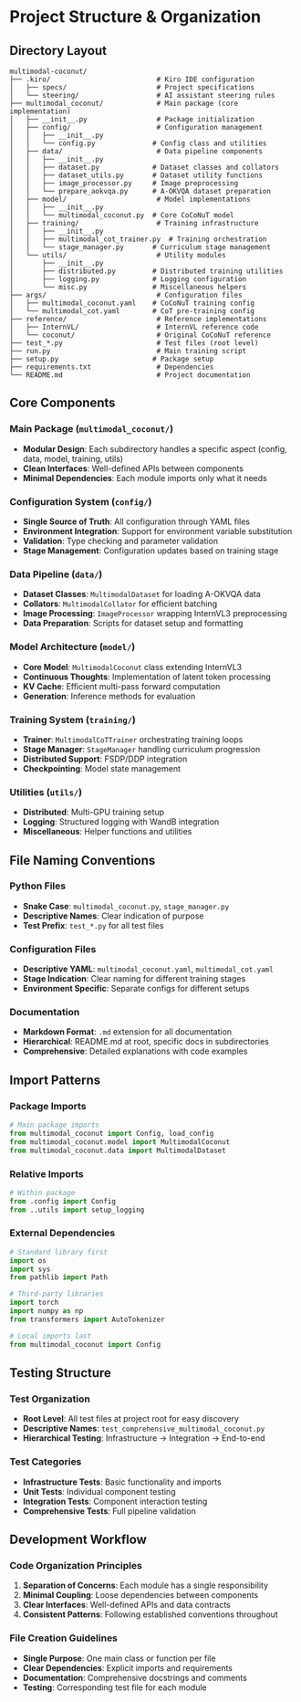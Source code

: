 # Project Structure & Organization

## Directory Layout

```
multimodal-coconut/
├── .kiro/                          # Kiro IDE configuration
│   ├── specs/                      # Project specifications
│   └── steering/                   # AI assistant steering rules
├── multimodal_coconut/             # Main package (core implementation)
│   ├── __init__.py                 # Package initialization
│   ├── config/                     # Configuration management
│   │   ├── __init__.py
│   │   └── config.py              # Config class and utilities
│   ├── data/                       # Data pipeline components
│   │   ├── __init__.py
│   │   ├── dataset.py             # Dataset classes and collators
│   │   ├── dataset_utils.py       # Dataset utility functions
│   │   ├── image_processor.py     # Image preprocessing
│   │   └── prepare_aokvqa.py      # A-OKVQA dataset preparation
│   ├── model/                      # Model implementations
│   │   ├── __init__.py
│   │   └── multimodal_coconut.py  # Core CoCoNuT model
│   ├── training/                   # Training infrastructure
│   │   ├── __init__.py
│   │   ├── multimodal_cot_trainer.py  # Training orchestration
│   │   └── stage_manager.py       # Curriculum stage management
│   └── utils/                      # Utility modules
│       ├── __init__.py
│       ├── distributed.py         # Distributed training utilities
│       ├── logging.py             # Logging configuration
│       └── misc.py                # Miscellaneous helpers
├── args/                           # Configuration files
│   ├── multimodal_coconut.yaml    # CoCoNuT training config
│   └── multimodal_cot.yaml        # CoT pre-training config
├── reference/                      # Reference implementations
│   ├── InternVL/                   # InternVL reference code
│   └── coconut/                    # Original CoCoNuT reference
├── test_*.py                       # Test files (root level)
├── run.py                          # Main training script
├── setup.py                       # Package setup
├── requirements.txt                # Dependencies
└── README.md                       # Project documentation
```

## Core Components

### Main Package (`multimodal_coconut/`)
- **Modular Design**: Each subdirectory handles a specific aspect (config, data, model, training, utils)
- **Clean Interfaces**: Well-defined APIs between components
- **Minimal Dependencies**: Each module imports only what it needs

### Configuration System (`config/`)
- **Single Source of Truth**: All configuration through YAML files
- **Environment Integration**: Support for environment variable substitution
- **Validation**: Type checking and parameter validation
- **Stage Management**: Configuration updates based on training stage

### Data Pipeline (`data/`)
- **Dataset Classes**: `MultimodalDataset` for loading A-OKVQA data
- **Collators**: `MultimodalCollator` for efficient batching
- **Image Processing**: `ImageProcessor` wrapping InternVL3 preprocessing
- **Data Preparation**: Scripts for dataset setup and formatting

### Model Architecture (`model/`)
- **Core Model**: `MultimodalCoconut` class extending InternVL3
- **Continuous Thoughts**: Implementation of latent token processing
- **KV Cache**: Efficient multi-pass forward computation
- **Generation**: Inference methods for evaluation

### Training System (`training/`)
- **Trainer**: `MultimodalCoTTrainer` orchestrating training loops
- **Stage Manager**: `StageManager` handling curriculum progression
- **Distributed Support**: FSDP/DDP integration
- **Checkpointing**: Model state management

### Utilities (`utils/`)
- **Distributed**: Multi-GPU training setup
- **Logging**: Structured logging with WandB integration
- **Miscellaneous**: Helper functions and utilities

## File Naming Conventions

### Python Files
- **Snake Case**: `multimodal_coconut.py`, `stage_manager.py`
- **Descriptive Names**: Clear indication of purpose
- **Test Prefix**: `test_*.py` for all test files

### Configuration Files
- **Descriptive YAML**: `multimodal_coconut.yaml`, `multimodal_cot.yaml`
- **Stage Indication**: Clear naming for different training stages
- **Environment Specific**: Separate configs for different setups

### Documentation
- **Markdown Format**: `.md` extension for all documentation
- **Hierarchical**: README.md at root, specific docs in subdirectories
- **Comprehensive**: Detailed explanations with code examples

## Import Patterns

### Package Imports
```python
# Main package imports
from multimodal_coconut import Config, load_config
from multimodal_coconut.model import MultimodalCoconut
from multimodal_coconut.data import MultimodalDataset
```

### Relative Imports
```python
# Within package
from .config import Config
from ..utils import setup_logging
```

### External Dependencies
```python
# Standard library first
import os
import sys
from pathlib import Path

# Third-party libraries
import torch
import numpy as np
from transformers import AutoTokenizer

# Local imports last
from multimodal_coconut import Config
```

## Testing Structure

### Test Organization
- **Root Level**: All test files at project root for easy discovery
- **Descriptive Names**: `test_comprehensive_multimodal_coconut.py`
- **Hierarchical Testing**: Infrastructure → Integration → End-to-end

### Test Categories
- **Infrastructure Tests**: Basic functionality and imports
- **Unit Tests**: Individual component testing
- **Integration Tests**: Component interaction testing
- **Comprehensive Tests**: Full pipeline validation

## Development Workflow

### Code Organization Principles
1. **Separation of Concerns**: Each module has a single responsibility
2. **Minimal Coupling**: Loose dependencies between components
3. **Clear Interfaces**: Well-defined APIs and data contracts
4. **Consistent Patterns**: Following established conventions throughout

### File Creation Guidelines
- **Single Purpose**: One main class or function per file
- **Clear Dependencies**: Explicit imports and requirements
- **Documentation**: Comprehensive docstrings and comments
- **Testing**: Corresponding test file for each module